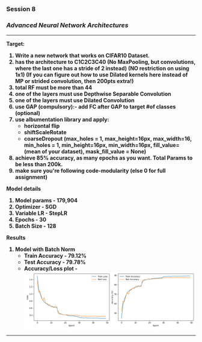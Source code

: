 <h3><b> Session 8 </h3>

<h3><i><b>Advanced Neural Network Architectures</b></i></h2>


---


**Target:**
1. Write a new network that works on CIFAR10 Dataset.
2. has the architecture to C1C2C3C40 (No MaxPooling, but convolutions, where the last one has a stride of 2 instead) (NO restriction on using 1x1) (If you can figure out how to use Dilated kernels here instead of MP or strided convolution, then 200pts extra!)
3. total RF must be more than 44
4. one of the layers must use Depthwise Separable Convolution
5. one of the layers must use Dilated Convolution
6. use GAP (compulsory):- add FC after GAP to target #of classes (optional)
7. use albumentation library and apply:
    - horizontal flip
    - shiftScaleRotate
    - coarseDropout (max_holes = 1, max_height=16px, max_width=16, min_holes = 1, min_height=16px, min_width=16px, fill_value=(mean of your dataset), mask_fill_value = None)
8. achieve 85% accuracy, as many epochs as you want. Total Params to be less than 200k.
9. make sure you're following code-modularity (else 0 for full assignment) 

**Model details**
1. Model params - 179,904
2. Optimizer - SGD
3. Variable LR - StepLR
4. Epochs - 30
5. Batch Size - 128 



**Results**
1. Model with Batch Norm
    - Train Accuracy - 79.12%
    - Test Accuracy - 79.78%
    - Accuracy/Loss plot - ![kkdm](./training_history.png)

---
